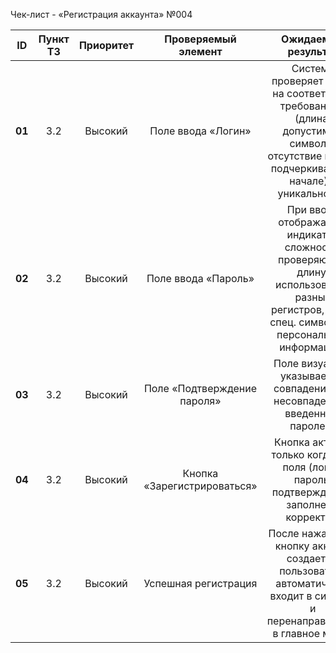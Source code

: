 ﻿Чек-лист - «Регистрация аккаунта» №004

|**ID**|**Пункт ТЗ**|**Приоритет**|**Проверяемый элемент**|**Ожидаемый результат**|**Статус**|**Примечания**|
| :-: | :-: | :-: | :-: | :-: | :- | :- |
|**01**|3\.2|Высокий|Поле ввода «Логин»|Система проверяет логин на соответствие требованиям (длина, допустимые символы, отсутствие цифр и подчеркивания в начале) и уникальность.|||
|**02**|3\.2|Высокий|Поле ввода «Пароль»|При вводе отображается индикатор сложности, проверяющий длину, использование разных регистров, цифр, спец. символов и персональную информацию.|||
|**03**|3\.2|Высокий|Поле «Подтверждение пароля»|Поле визуально указывает на совпадение или несовпадение с введенным паролем.|||
|**04**|3\.2|Высокий|Кнопка «Зарегистрироваться»|Кнопка активна только когда все поля (логин, пароль, подтверждение) заполнены корректно.|||
|**05**|3\.2|Высокий|Успешная регистрация|После нажатия на кнопку аккаунт создается, пользователь автоматически входит в систему и перенаправляется в главное меню.|||


